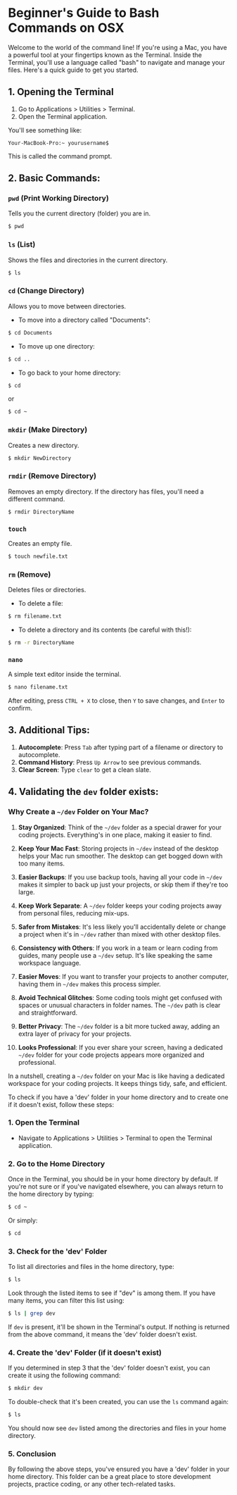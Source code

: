 # Beginner's Guide to Bash Commands on OSX

Welcome to the world of the command line! If you're using a Mac, you have a powerful tool at your fingertips known as the Terminal. Inside the Terminal, you'll use a language called "bash" to navigate and manage your files. Here's a quick guide to get you started.

## 1. Opening the Terminal
1. Go to Applications > Utilities > Terminal.
2. Open the Terminal application.

You'll see something like:

```
Your-MacBook-Pro:~ yourusername$
```

This is called the command prompt.

## 2. Basic Commands:

### `pwd` (Print Working Directory)
Tells you the current directory (folder) you are in.
```bash
$ pwd
```

### `ls` (List)
Shows the files and directories in the current directory.
```bash
$ ls
```

### `cd` (Change Directory)
Allows you to move between directories.
- To move into a directory called "Documents":
```bash
$ cd Documents
```
- To move up one directory:
```bash
$ cd ..
```
- To go back to your home directory:
```bash
$ cd
```
or
```bash
$ cd ~
```

### `mkdir` (Make Directory)
Creates a new directory.
```bash
$ mkdir NewDirectory
```

### `rmdir` (Remove Directory)
Removes an empty directory. If the directory has files, you'll need a different command.
```bash
$ rmdir DirectoryName
```

### `touch`
Creates an empty file.
```bash
$ touch newfile.txt
```

### `rm` (Remove)
Deletes files or directories.
- To delete a file:
```bash
$ rm filename.txt
```
- To delete a directory and its contents (be careful with this!):
```bash
$ rm -r DirectoryName
```

### `nano`
A simple text editor inside the terminal. 
```bash
$ nano filename.txt
```
After editing, press `CTRL + X` to close, then `Y` to save changes, and `Enter` to confirm.

## 3. Additional Tips:

1. **Autocomplete**: Press `Tab` after typing part of a filename or directory to autocomplete.
2. **Command History**: Press `Up Arrow` to see previous commands.
3. **Clear Screen**: Type `clear` to get a clean slate.

## 4. Validating the `dev` folder exists:

### Why Create a `~/dev` Folder on Your Mac?

1. **Stay Organized**: Think of the `~/dev` folder as a special drawer for your coding projects. Everything's in one place, making it easier to find.

2. **Keep Your Mac Fast**: Storing projects in `~/dev` instead of the desktop helps your Mac run smoother. The desktop can get bogged down with too many items.

3. **Easier Backups**: If you use backup tools, having all your code in `~/dev` makes it simpler to back up just your projects, or skip them if they're too large.

4. **Keep Work Separate**: A `~/dev` folder keeps your coding projects away from personal files, reducing mix-ups.

5. **Safer from Mistakes**: It's less likely you'll accidentally delete or change a project when it's in `~/dev` rather than mixed with other desktop files.

6. **Consistency with Others**: If you work in a team or learn coding from guides, many people use a `~/dev` setup. It's like speaking the same workspace language.

7. **Easier Moves**: If you want to transfer your projects to another computer, having them in `~/dev` makes this process simpler.

8. **Avoid Technical Glitches**: Some coding tools might get confused with spaces or unusual characters in folder names. The `~/dev` path is clear and straightforward.

9. **Better Privacy**: The `~/dev` folder is a bit more tucked away, adding an extra layer of privacy for your projects.

10. **Looks Professional**: If you ever share your screen, having a dedicated `~/dev` folder for your code projects appears more organized and professional.

In a nutshell, creating a `~/dev` folder on your Mac is like having a dedicated workspace for your coding projects. It keeps things tidy, safe, and efficient.

To check if you have a 'dev' folder in your home directory and to create one if it doesn't exist, follow these steps:

### 1. Open the Terminal

- Navigate to Applications > Utilities > Terminal to open the Terminal application.

### 2. Go to the Home Directory

Once in the Terminal, you should be in your home directory by default. If you're not sure or if you've navigated elsewhere, you can always return to the home directory by typing:

```bash
$ cd ~
```

Or simply:

```bash
$ cd
```

### 3. Check for the 'dev' Folder

To list all directories and files in the home directory, type:

```bash
$ ls
```

Look through the listed items to see if "dev" is among them. If you have many items, you can filter this list using:

```bash
$ ls | grep dev
```

If `dev` is present, it'll be shown in the Terminal's output. If nothing is returned from the above command, it means the 'dev' folder doesn't exist.

### 4. Create the 'dev' Folder (if it doesn't exist)

If you determined in step 3 that the 'dev' folder doesn't exist, you can create it using the following command:

```bash
$ mkdir dev
```

To double-check that it's been created, you can use the `ls` command again:

```bash
$ ls
```

You should now see `dev` listed among the directories and files in your home directory.

### 5. Conclusion

By following the above steps, you've ensured you have a 'dev' folder in your home directory. This folder can be a great place to store development projects, practice coding, or any other tech-related tasks.